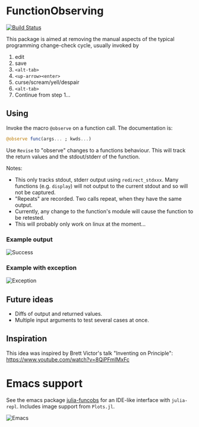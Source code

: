 # FunctionObserving

<!-- [![Stable](https://img.shields.io/badge/docs-stable-blue.svg)](https://pengwyn.github.io/FunctionObserving.jl/stable) -->
<!-- [![Dev](https://img.shields.io/badge/docs-dev-blue.svg)](https://pengwyn.github.io/FunctionObserving.jl/dev) -->
[![Build Status](https://travis-ci.com/pengwyn/FunctionObserving.jl.svg?branch=master)](https://travis-ci.com/pengwyn/FunctionObserving.jl)

This package is aimed at removing the manual aspects of the typical programming
change-check cycle, usually invoked by 

1. edit
1. save
1. `<alt-tab>`
1. `<up-arrow><enter>`
1. curse/scream/yell/despair
1. `<alt-tab>`
1. Continue from step 1...

## Using

Invoke the macro `@observe` on a function call. The documentation is:


```julia
@observe func(args... ; kwds...)
```
Use `Revise` to "observe" changes to a functions behaviour. This will track the
return values and the stdout/stderr of the function.
    
Notes:
* This only tracks stdout, stderr output using `redirect_stdxxx`. Many functions
  (e.g. `display`) will not output to the current stdout and so will not be captured.
* "Repeats" are recorded. Two calls repeat, when they have the same output.
* Currently, any change to the function's module will cause the function to be retested.
* This will probably only work on linux at the moment...

### Example output
![Success](examples/success.png)

### Example with exception
![Exception](examples/error.png)

## Future ideas

* Diffs of output and returned values.
* Multiple input arguments to test several cases at once.


## Inspiration

This idea was inspired by Brett Victor's talk "Inventing on Principle":
https://www.youtube.com/watch?v=8QiPFmIMxFc

# Emacs support

See the emacs package [julia-funcobs](https://github.com/pengwyn/julia-funcobs)
for an IDE-like interface with `julia-repl`. Includes image support from
`Plots.jl`.

![Emacs](examples/emacs.png)
